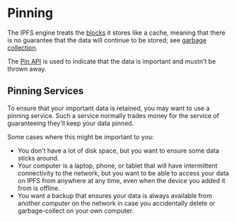 ﻿# Pinning

The IPFS engine treats the [blocks](block.md) it stores like a cache, 
meaning that there is no guarantee that the data will 
continue to be stored; see [garbage collection](gc.md). 

The [Pin API](xref:Ipfs.CoreApi.IPinApi) is used to indicate that the data 
is important and mustn’t be thrown away.

## Pinning Services

To ensure that your important data is retained, you may want
to use a pinning service. Such a service normally trades 
money for the service of guaranteeing they’ll keep your data
pinned. 

Some cases where this might be important to you:

- You don’t have a lot of disk space, but you want to ensure some data sticks around.
- Your computer is a laptop, phone, or tablet that will have intermittent connectivity to the network, but you want to be able to access your data on IPFS from anywhere at any time, even when the device you added it from is offline.
- You want a backup that ensures your data is always available from another computer on the network in case you accidentally delete or garbage-collect on your own computer.